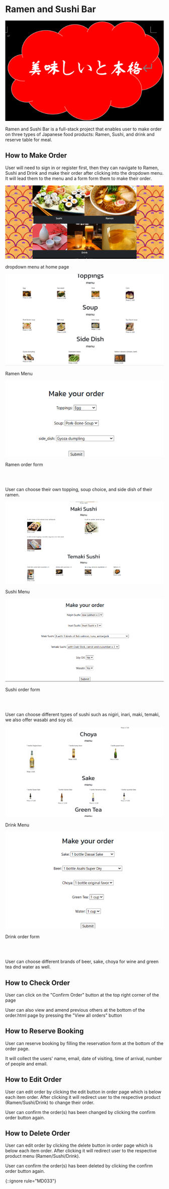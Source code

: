 <h1>Ramen and Sushi Bar</h1>

![logo](static/images/japan-red-cloud.png)

<p>

Ramen and Sushi Bar is a full-stack project that enables user to make order on three types of Japanese food products: Ramen, Sushi, and drink and reserve table for meal.

</p>

<h2>How to Make Order</h2>

<p>User will need to sign in or register first, then they can navigate to Ramen, Sushi and Drink and make their order after clicking into the dropdown menu. It will lead them to the menu and a form form them to make their order.</p>

![drop_down](static/documentations/dropdown_menu.png)
<p>dropdown menu at home page</p>

![ramen_menu](static/documentations/ramen_menu.png)
<p>Ramen Menu</p>

![ramen_order_form](static/documentations/ramen_order_form.png)
<p>Ramen order form</p>

<br>
<br>
<p>User can choose their own topping, soup choice, and side dish of their ramen.</p>

![sushi_menu](static/documentations/sushi_menu.png)
<p>Sushi Menu</p>

![sushi_order_form](static/documentations/sushi_order_form.png)
<p>Sushi order form</p>

<br>
<br>
<p>User can choose different types of sushi such as nigiri, inari, maki, temaki, we also offer wasabi and soy oil.</p>

![drink_menu](static/documentations/drink_menu.png)
<p>Drink Menu</p>

![drink_order_form](static/documentations/drink_order_form.png)
<p>Drink order form</p>
<br>
<br>
<p>User can choose different brands of beer, sake, choya for wine and green tea dnd water as well.</p>

<h2>How to Check Order</h2>

<p>User can click on the "Confirm Order" button at the top right corner of the page</p>
<p>User can also view and amend previous others at the bottom of the order.html page by pressing the "View all orders" button</p>

<h2>How to Reserve Booking</h2>
<p>User can reserve booking by filling the reservation form at the bottom of the order page.</p>
<p>It will collect the users' name, email, date of visiting, time of arrival, number of people and email.</p>

<h2>How to Edit Order</h2>
<p>User can edit order by clicking the edit button in order page which is below each item order. After clicking it will redirect user to the respective product (Ramen/Sushi/Drink) to change their order.</p>

<p>User can confirm the order(s) has been changed by clicking the confirm order button again.</p>

<h2>How to Delete Order</h2>
<p>User can edit order by clicking the delete button in order page which is below each item order. After clicking it will redirect user to the respective product menu (Ramen/Sushi/Drink).</p>

<p>User can confirm the order(s) has been deleted by clicking the confirm order button again.</p>

{::ignore rule="MD033"}